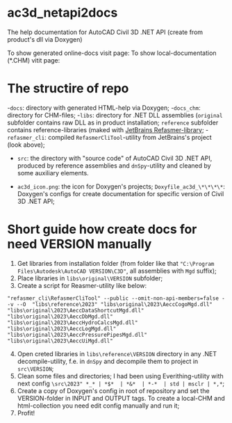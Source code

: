 # ac3d_netapi2docs
The help documentation for AutoCAD Civil 3D .NET API (create from product's dll via Doxygen)

To show generated online-docs visit page: 
To show local-documentation (\*.CHM) vitit page: 

# The structire of repo

-`docs`: directory with generated HTML-help via Doxygen;
-`docs_chm`: directory for CHM-files;
-`libs`: directory for .NET DLL assemblies (`original` subfolder contains raw DLL as in product installation; `reference` subfolder contains reference-libraries (maked with [JetBrains Refasmer-library](https://github.com/JetBrains/Refasmer);
-`refasmer_cli`: compiled `RefasmerCliTool`-utility from JetBrains's project (look above);
- `src`: the directory with "source code" of AutoCAD Civil 3D .NET API, produced by reference assemblies and `dnSpy`-utility and cleaned by some auxiliary elements.

- `ac3d_icon.png`: the icon for Doxygen's projects;
`Doxyfile_ac3d_\*\*\*\*`: Doxygen's configs for create documentation for specific version of Civil 3D .NET API;

# Short guide how create docs for need VERSION manually

1. Get libraries from installation folder (from folder like that `"C:\Program Files\Autodesk\AutoCAD VERSION\C3D"`, all assemblies with `Mgd` suffix);
2. Place libraries in `libs\original\VERSION` subfolder;
3. Create a script for Reasmer-utility like below:
```
"refasmer_cli\RefasmerCliTool" --public --omit-non-api-members=false --v --O  "libs\reference\2023" "libs\original\2023\AeccCogoMgd.dll" "libs\original\2023\AeccDataShortcutMgd.dll" "libs\original\2023\AeccDbMgd.dll" "libs\original\2023\AeccHydroCalcsMgd.dll" "libs\original\2023\AeccLogMgd.dll" "libs\original\2023\AeccPressurePipesMgd.dll" "libs\original\2023\AeccUiMgd.dll"
```
4. Open creted libraries in `libs\reference\VERSION` directory in any .NET decompile-utility, f.e. in `dnSpy` and decompile them to project in `src\VERSION`;
5. Clean some files and directories; I had been using Everithing-utility with next config `\src\2023" *_* | *$*  | *&*  | *-*  | std | msclr | *,*`;
6. Create a copy of Doxygen's config in root of repository and set the VERSION-folder in INPUT and OUTPUT tags. To create a local-CHM and html-collection you need edit config manually and run it;
7. Profit!